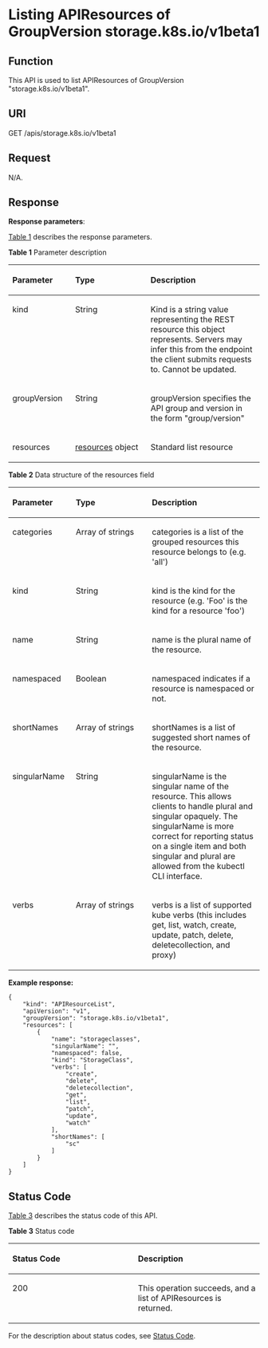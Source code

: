 # Listing APIResources of GroupVersion storage.k8s.io/v1beta1<a name="cce_02_0204"></a>

## Function<a name="section12592885"></a>

This API is used to list APIResources of GroupVersion "storage.k8s.io/v1beta1".

## URI<a name="section46227102"></a>

GET /apis/storage.k8s.io/v1beta1

## Request<a name="section13390742"></a>

N/A.

## Response<a name="section53407821"></a>

**Response parameters**:

[Table 1](#d0e49879)  describes the response parameters.

**Table  1**  Parameter description

<a name="d0e49879"></a>
<table><thead align="left"><tr id="row14884665"><th class="cellrowborder" valign="top" width="25%" id="mcps1.2.4.1.1"><p id="p64807237"><a name="p64807237"></a><a name="p64807237"></a>Parameter</p>
</th>
<th class="cellrowborder" valign="top" width="30%" id="mcps1.2.4.1.2"><p id="p14894878"><a name="p14894878"></a><a name="p14894878"></a>Type</p>
</th>
<th class="cellrowborder" valign="top" width="45%" id="mcps1.2.4.1.3"><p id="p65634475"><a name="p65634475"></a><a name="p65634475"></a>Description</p>
</th>
</tr>
</thead>
<tbody><tr id="row14792277"><td class="cellrowborder" valign="top" width="25%" headers="mcps1.2.4.1.1 "><p id="p57323779"><a name="p57323779"></a><a name="p57323779"></a>kind</p>
</td>
<td class="cellrowborder" valign="top" width="30%" headers="mcps1.2.4.1.2 "><p id="p12714526"><a name="p12714526"></a><a name="p12714526"></a>String</p>
</td>
<td class="cellrowborder" valign="top" width="45%" headers="mcps1.2.4.1.3 "><p id="p23243661"><a name="p23243661"></a><a name="p23243661"></a>Kind is a string value representing the REST resource this object represents. Servers may infer this from the endpoint the client submits requests to. Cannot be updated.</p>
</td>
</tr>
<tr id="row7866360"><td class="cellrowborder" valign="top" width="25%" headers="mcps1.2.4.1.1 "><p id="p33195393"><a name="p33195393"></a><a name="p33195393"></a>groupVersion</p>
</td>
<td class="cellrowborder" valign="top" width="30%" headers="mcps1.2.4.1.2 "><p id="p4472274"><a name="p4472274"></a><a name="p4472274"></a>String</p>
</td>
<td class="cellrowborder" valign="top" width="45%" headers="mcps1.2.4.1.3 "><p id="p26709908"><a name="p26709908"></a><a name="p26709908"></a>groupVersion specifies the API group and version in the form "group/version"</p>
</td>
</tr>
<tr id="row39062582"><td class="cellrowborder" valign="top" width="25%" headers="mcps1.2.4.1.1 "><p id="p9952612"><a name="p9952612"></a><a name="p9952612"></a>resources</p>
</td>
<td class="cellrowborder" valign="top" width="30%" headers="mcps1.2.4.1.2 "><p id="p855254"><a name="p855254"></a><a name="p855254"></a><a href="#d0e49929">resources</a> object</p>
</td>
<td class="cellrowborder" valign="top" width="45%" headers="mcps1.2.4.1.3 "><p id="p19500960"><a name="p19500960"></a><a name="p19500960"></a>Standard list resource</p>
</td>
</tr>
</tbody>
</table>

**Table  2**  Data structure of the resources field

<a name="d0e49929"></a>
<table><thead align="left"><tr id="row60828981"><th class="cellrowborder" valign="top" width="25.252525252525253%" id="mcps1.2.4.1.1"><p id="p28200435"><a name="p28200435"></a><a name="p28200435"></a>Parameter</p>
</th>
<th class="cellrowborder" valign="top" width="30.303030303030305%" id="mcps1.2.4.1.2"><p id="p2533938"><a name="p2533938"></a><a name="p2533938"></a>Type</p>
</th>
<th class="cellrowborder" valign="top" width="44.44444444444445%" id="mcps1.2.4.1.3"><p id="p3922458"><a name="p3922458"></a><a name="p3922458"></a>Description</p>
</th>
</tr>
</thead>
<tbody><tr id="row49283666"><td class="cellrowborder" valign="top" width="25.252525252525253%" headers="mcps1.2.4.1.1 "><p id="p32553986"><a name="p32553986"></a><a name="p32553986"></a>categories</p>
</td>
<td class="cellrowborder" valign="top" width="30.303030303030305%" headers="mcps1.2.4.1.2 "><p id="p19627219"><a name="p19627219"></a><a name="p19627219"></a>Array of strings</p>
</td>
<td class="cellrowborder" valign="top" width="44.44444444444445%" headers="mcps1.2.4.1.3 "><p id="p46300908"><a name="p46300908"></a><a name="p46300908"></a>categories is a list of the grouped resources this resource belongs to (e.g. 'all')</p>
</td>
</tr>
<tr id="row14054996"><td class="cellrowborder" valign="top" width="25.252525252525253%" headers="mcps1.2.4.1.1 "><p id="p64712877"><a name="p64712877"></a><a name="p64712877"></a>kind</p>
</td>
<td class="cellrowborder" valign="top" width="30.303030303030305%" headers="mcps1.2.4.1.2 "><p id="p7251683"><a name="p7251683"></a><a name="p7251683"></a>String</p>
</td>
<td class="cellrowborder" valign="top" width="44.44444444444445%" headers="mcps1.2.4.1.3 "><p id="p50515421"><a name="p50515421"></a><a name="p50515421"></a>kind is the kind for the resource (e.g. 'Foo' is the kind for a resource 'foo')</p>
</td>
</tr>
<tr id="row51985607"><td class="cellrowborder" valign="top" width="25.252525252525253%" headers="mcps1.2.4.1.1 "><p id="p50084643"><a name="p50084643"></a><a name="p50084643"></a>name</p>
</td>
<td class="cellrowborder" valign="top" width="30.303030303030305%" headers="mcps1.2.4.1.2 "><p id="p30324279"><a name="p30324279"></a><a name="p30324279"></a>String</p>
</td>
<td class="cellrowborder" valign="top" width="44.44444444444445%" headers="mcps1.2.4.1.3 "><p id="p40347564"><a name="p40347564"></a><a name="p40347564"></a>name is the plural name of the resource.</p>
</td>
</tr>
<tr id="row27583762"><td class="cellrowborder" valign="top" width="25.252525252525253%" headers="mcps1.2.4.1.1 "><p id="p19692283"><a name="p19692283"></a><a name="p19692283"></a>namespaced</p>
</td>
<td class="cellrowborder" valign="top" width="30.303030303030305%" headers="mcps1.2.4.1.2 "><p id="p51571096"><a name="p51571096"></a><a name="p51571096"></a>Boolean</p>
</td>
<td class="cellrowborder" valign="top" width="44.44444444444445%" headers="mcps1.2.4.1.3 "><p id="p16509266"><a name="p16509266"></a><a name="p16509266"></a>namespaced indicates if a resource is namespaced or not.</p>
</td>
</tr>
<tr id="row14365669"><td class="cellrowborder" valign="top" width="25.252525252525253%" headers="mcps1.2.4.1.1 "><p id="p22768532"><a name="p22768532"></a><a name="p22768532"></a>shortNames</p>
</td>
<td class="cellrowborder" valign="top" width="30.303030303030305%" headers="mcps1.2.4.1.2 "><p id="p32311828"><a name="p32311828"></a><a name="p32311828"></a>Array of strings</p>
</td>
<td class="cellrowborder" valign="top" width="44.44444444444445%" headers="mcps1.2.4.1.3 "><p id="p12429"><a name="p12429"></a><a name="p12429"></a>shortNames is a list of suggested short names of the resource.</p>
</td>
</tr>
<tr id="row111862"><td class="cellrowborder" valign="top" width="25.252525252525253%" headers="mcps1.2.4.1.1 "><p id="p9060822"><a name="p9060822"></a><a name="p9060822"></a>singularName</p>
</td>
<td class="cellrowborder" valign="top" width="30.303030303030305%" headers="mcps1.2.4.1.2 "><p id="p62837954"><a name="p62837954"></a><a name="p62837954"></a>String</p>
</td>
<td class="cellrowborder" valign="top" width="44.44444444444445%" headers="mcps1.2.4.1.3 "><p id="p56709539"><a name="p56709539"></a><a name="p56709539"></a>singularName is the singular name of the resource. This allows clients to handle plural and singular opaquely. The singularName is more correct for reporting status on a single item and both singular and plural are allowed from the kubectl CLI interface.</p>
</td>
</tr>
<tr id="row40623811"><td class="cellrowborder" valign="top" width="25.252525252525253%" headers="mcps1.2.4.1.1 "><p id="p2194414"><a name="p2194414"></a><a name="p2194414"></a>verbs</p>
</td>
<td class="cellrowborder" valign="top" width="30.303030303030305%" headers="mcps1.2.4.1.2 "><p id="p43529858"><a name="p43529858"></a><a name="p43529858"></a>Array of strings</p>
</td>
<td class="cellrowborder" valign="top" width="44.44444444444445%" headers="mcps1.2.4.1.3 "><p id="p36257573"><a name="p36257573"></a><a name="p36257573"></a>verbs is a list of supported kube verbs (this includes get, list, watch, create, update, patch, delete, deletecollection, and proxy)</p>
</td>
</tr>
</tbody>
</table>

**Example response:**

```
{
    "kind": "APIResourceList",
    "apiVersion": "v1",
    "groupVersion": "storage.k8s.io/v1beta1",
    "resources": [
        {
            "name": "storageclasses",
            "singularName": "",
            "namespaced": false,
            "kind": "StorageClass",
            "verbs": [
                "create",
                "delete",
                "deletecollection",
                "get",
                "list",
                "patch",
                "update",
                "watch"
            ],
            "shortNames": [
                "sc"
            ]
        }
    ]
}
```

## Status Code<a name="section10908349"></a>

[Table 3](#d0e50030)  describes the status code of this API.

**Table  3**  Status code

<a name="d0e50030"></a>
<table><thead align="left"><tr id="row14643679"><th class="cellrowborder" valign="top" width="50%" id="mcps1.2.3.1.1"><p id="p45287325"><a name="p45287325"></a><a name="p45287325"></a>Status Code</p>
</th>
<th class="cellrowborder" valign="top" width="50%" id="mcps1.2.3.1.2"><p id="p44394675"><a name="p44394675"></a><a name="p44394675"></a>Description</p>
</th>
</tr>
</thead>
<tbody><tr id="row39198922"><td class="cellrowborder" valign="top" width="50%" headers="mcps1.2.3.1.1 "><p id="p20996105"><a name="p20996105"></a><a name="p20996105"></a>200</p>
</td>
<td class="cellrowborder" valign="top" width="50%" headers="mcps1.2.3.1.2 "><p id="p22962969"><a name="p22962969"></a><a name="p22962969"></a>This operation succeeds, and a list of APIResources is returned.</p>
</td>
</tr>
</tbody>
</table>

For the description about status codes, see  [Status Code](status-code.md).

